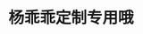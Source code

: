 <script setup>
import FindWordInExcel  from "../../components/FindWordInExcel.vue";
</script>

# 杨乖乖定制专用哦
<br /><br /><br />

<FindWordInExcel />